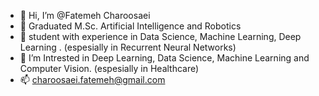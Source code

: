 - 👋 Hi, I’m @Fatemeh Charoosaei
- 👀 Graduated M.Sc. Artificial Intelligence and Robotics
- 🌱 student with experience in Data Science, Machine Learning, Deep Learning . (espesially in Recurrent Neural Networks)
- 💞️ I’m Intrested in Deep Learning, Data Science, Machine Learning and Computer Vision. (espesially in Healthcare)
- 📫 charoosaei.fatemeh@gmail.com

<!---
ChFatemeh1995/ChFatemeh1995 is a ✨ special ✨ repository because its `README.md` (this file) appears on your GitHub profile.
You can click the Preview link to take a look at your changes.
--->
